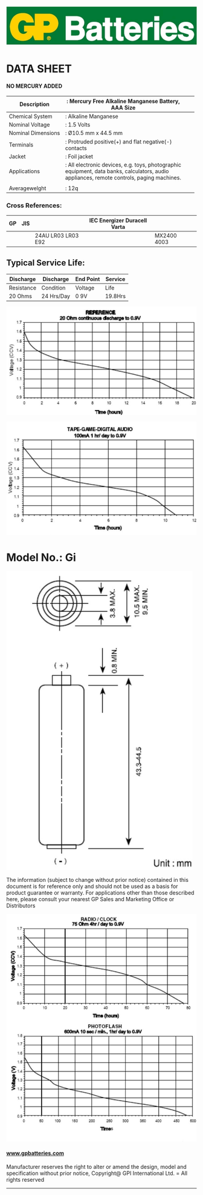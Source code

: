 ![](images/_page_0_Picture_0.jpeg)

# DATA SHEET

#### NO MERCURY ADDED

| Description        | : Mercury Free Alkaline Manganese Battery,<br>AAA Size                                                                                          |  |  |
|--------------------|-------------------------------------------------------------------------------------------------------------------------------------------------|--|--|
| Chemical System    | : Alkaline Manganese                                                                                                                            |  |  |
| Nominal Voltage    | : 1.5 Volts                                                                                                                                     |  |  |
| Nominal Dimensions | : Ø10.5 mm x 44.5 mm                                                                                                                            |  |  |
| Terminals          | : Protruded positive(+) and flat negative(-)<br>contacts                                                                                        |  |  |
| Jacket             | : Foil jacket                                                                                                                                   |  |  |
| Applications       | : All electronic devices, e.g. toys, photographic<br>equipment, data banks, calculators, audio<br>appliances, remote controls, paging machines. |  |  |
|                    |                                                                                                                                                 |  |  |
| Averagewelght      | : 12q                                                                                                                                           |  |  |

### Cross References:

| GP | JIS |                    | IEC  Energizer Duracell Varta |             |  |
|----|-----|--------------------|-------------------------------|-------------|--|
|    |     | 24AU LR03 LR03 E92 |                               | MX2400 4003 |  |

## Typical Service Life:

| Discharge  | Discharge  | End Point | Service |
|------------|------------|-----------|---------|
| Resistance | Condition  | Voltage   | Life    |
| 20 Ohms    | 24 Hrs/Day | 0 9V      | 19.8Hrs |

![](images/_page_0_Figure_8.jpeg)

![](images/_page_0_Figure_9.jpeg)

# Model No.: Gi

![](images/_page_0_Figure_11.jpeg)

The information (subject to change without prior notice) contained in this document is for reference only and should not be used as a basis
for product guarantee or warranty. For applications other than those described here, please consult your nearest GP Sales and Marketing Office or Distributors

![](images/_page_0_Figure_13.jpeg)

#### www.gpbatteries.com

Manufacturer reserves the right to alter or amend the design, model and specification without prior notice, Copyright@ GPI International Ltd. = All rights reserved

------------------------------------------------------------------------------------------------------------------------------------------------------------------------------